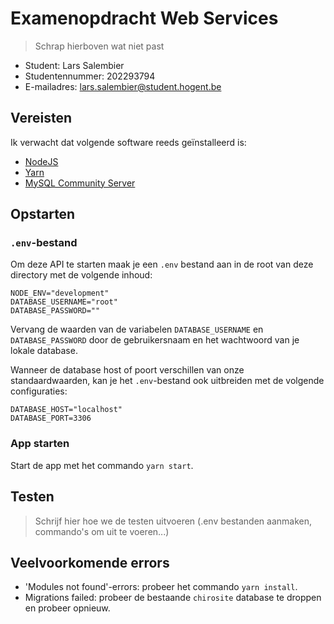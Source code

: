 # Examenopdracht Web Services

> Schrap hierboven wat niet past

- Student: Lars Salembier
- Studentennummer: 202293794
- E-mailadres: lars.salembier@student.hogent.be

## Vereisten

Ik verwacht dat volgende software reeds geïnstalleerd is:

- [NodeJS](https://nodejs.org)
- [Yarn](https://yarnpkg.com)
- [MySQL Community Server](https://dev.mysql.com/downloads/mysql/)

## Opstarten

### `.env`-bestand

Om deze API te starten maak je een `.env` bestand aan in de root van deze directory met de volgende inhoud:

```
NODE_ENV="development"
DATABASE_USERNAME="root"
DATABASE_PASSWORD=""
```

Vervang de waarden van de variabelen `DATABASE_USERNAME` en `DATABASE_PASSWORD` door de gebruikersnaam en het wachtwoord van je lokale database.

Wanneer de database host of poort verschillen van onze standaardwaarden, kan je het `.env`-bestand ook uitbreiden met de volgende configuraties:

```
DATABASE_HOST="localhost"
DATABASE_PORT=3306
```

### App starten

Start de app met het commando `yarn start`.

## Testen

> Schrijf hier hoe we de testen uitvoeren (.env bestanden aanmaken, commando's om uit te voeren...)

## Veelvoorkomende errors

- 'Modules not found'-errors: probeer het commando `yarn install`.
- Migrations failed: probeer de bestaande `chirosite` database te droppen en probeer opnieuw.
